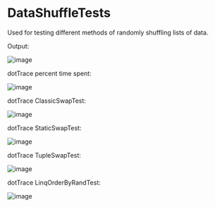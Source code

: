 # DataShuffleTests
Used for testing different methods of randomly shuffling lists of data.

Output:

![image](https://user-images.githubusercontent.com/1475235/131954773-d71474c7-fd5e-43ef-afd1-0ac5b126163c.png)


dotTrace percent time spent:

![image](https://user-images.githubusercontent.com/1475235/131955240-db7ef1d0-6819-425a-b235-558f743d46fd.png)


dotTrace ClassicSwapTest:

![image](https://user-images.githubusercontent.com/1475235/131955633-2ff08836-8b13-4f85-a578-f8fe66bc407c.png)


dotTrace StaticSwapTest:

![image](https://user-images.githubusercontent.com/1475235/131955728-b7b5106c-de4f-442c-9328-fe6998c76718.png)


dotTrace TupleSwapTest:

![image](https://user-images.githubusercontent.com/1475235/131955870-81d12354-8548-43b9-8605-7fcc8908ecce.png)


dotTrace LinqOrderByRandTest:

![image](https://user-images.githubusercontent.com/1475235/131955967-279cc02c-c178-4ea3-ab05-626416590927.png)


